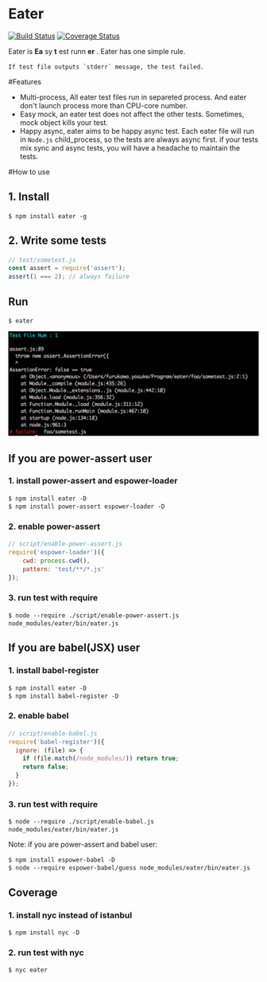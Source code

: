 Eater
===============
[![Build Status](https://travis-ci.org/yosuke-furukawa/eater.svg?branch=master)](https://travis-ci.org/yosuke-furukawa/eater)
[![Coverage Status](https://coveralls.io/repos/github/yosuke-furukawa/eater/badge.svg?branch=master)](https://coveralls.io/github/yosuke-furukawa/eater?branch=master)

Eater is **Ea** sy **t** est runn **er** .
Eater has one simple rule.

```
If test file outputs `stderr` message, the test failed.
```

#Features

- Multi-process, All eater test files run in separeted process. And eater don't launch process more than CPU-core number.
- Easy mock, an eater test does not affect the other tests. Sometimes, mock object kills your test.
- Happy async, eater aims to be happy async test. Each eater file will run in `Node.js` child_process, so the tests are always async first. if your tests mix sync and async tests, you will have a headache to maintain the tests.

#How to use

## 1. Install

```
$ npm install eater -g
```

## 2. Write some tests

```js
// test/sometest.js
const assert = require('assert');
assert(1 === 2); // always failure
```

## Run

```
$ eater
```

![image](./images/screenshot.png)

## If you are power-assert user

### 1. install power-assert and espower-loader

```
$ npm install eater -D
$ npm install power-assert espower-loader -D
```

### 2. enable power-assert

```js
// script/enable-power-assert.js
require('espower-loader')({
    cwd: process.cwd(),
    pattern: 'test/**/*.js'
});
```

### 3. run test with require

```
$ node --require ./script/enable-power-assert.js node_modules/eater/bin/eater.js
```

## If you are babel(JSX) user

### 1. install babel-register

```
$ npm install eater -D
$ npm install babel-register -D
```

### 2. enable babel

```js
// script/enable-babel.js
require('babel-register')({
  ignore: (file) => {
    if (file.match(/node_modules/)) return true;
    return false;
  }
});
```

### 3. run test with require

```
$ node --require ./script/enable-babel.js node_modules/eater/bin/eater.js
```

Note: if you are power-assert and babel user:

```
$ npm install espower-babel -D
$ node --require espower-babel/guess node_modules/eater/bin/eater.js
```


## Coverage

### 1. install nyc instead of istanbul

```
$ npm install nyc -D
```

### 2. run test with nyc

```
$ nyc eater
```
